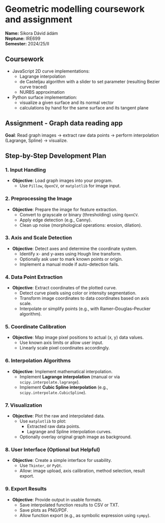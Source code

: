 # Geometric modelling coursework and assignment
**Name:** Sikora Dávid ádám \
**Neptune:** IRE699 \
**Semester:** 2024/25/II

## Coursework
* JavaScript 2D curve implementations:
    * Lagrange interpolation
    * de Casteljau algorithm with a slider to set parameter (resulting Bezier curve traced)
    * NURBS approximation
* Python surface implementation:
    * visualize a given surface and its normal vector
    * calculations by hand for the same surface and its tangent plane

## Assignment - Graph data reading app

**Goal**: Read graph images → extract raw data points → perform interpolation (Lagrange, Spline) → visualize.
## **Step-by-Step Development Plan**

### **1. Input Handling**
- **Objective**: Load graph images into your program.
  - Use `Pillow`, `OpenCV`, or `matplotlib` for image input.


### **2. Preprocessing the Image**
- **Objective**: Prepare the image for feature extraction.
  - Convert to grayscale or binary (thresholding) using `OpenCV`.
  - Apply edge detection (e.g., Canny).
  - Clean up noise (morphological operations: erosion, dilation).

### **3. Axis and Scale Detection**
- **Objective**: Detect axes and determine the coordinate system.
  - Identify x- and y-axes using Hough line transform.
  - Optionally ask user to mark known points or origin.
  - Implement a manual mode if auto-detection fails.

### **4. Data Point Extraction**
- **Objective**: Extract coordinates of the plotted curve.
  - Detect curve pixels using color or intensity segmentation.
  - Transform image coordinates to data coordinates based on axis scale.
  - Interpolate or simplify points (e.g., with Ramer–Douglas–Peucker algorithm).

### **5. Coordinate Calibration**
- **Objective**: Map image pixel positions to actual (x, y) data values.
  - Use known axis limits or allow user input.
  - Linearly scale pixel coordinates accordingly.

### **6. Interpolation Algorithms**
- **Objective**: Implement mathematical interpolation.
  - Implement **Lagrange interpolation** (manual or via `scipy.interpolate.lagrange`).
  - Implement **Cubic Spline interpolation** (e.g., `scipy.interpolate.CubicSpline`).

### **7. Visualization**
- **Objective**: Plot the raw and interpolated data.
  - Use `matplotlib` to plot:
    - Extracted raw data points.
    - Lagrange and Spline interpolation curves.
  - Optionally overlay original graph image as background.

### **8. User Interface (Optional but Helpful)**
- **Objective**: Create a simple interface for usability.
  - Use `Tkinter`, or `PyQt`.
  - Allow: image upload, axis calibration, method selection, result export.

### **9. Export Results**
- **Objective**: Provide output in usable formats.
  - Save interpolated function results to CSV or TXT.
  - Save plots as PNG/PDF.
  - Allow function export (e.g., as symbolic expression using `sympy`).

